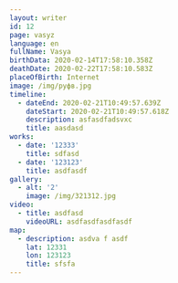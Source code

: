 ```yaml
---
layout: writer
id: 12
page: vasyz
language: en
fullName: Vasya
birthData: 2020-02-14T17:58:10.358Z
deathDate: 2020-02-22T17:58:10.583Z
placeOfBirth: Internet
image: /img/руфв.jpg
timeline:
  - dateEnd: 2020-02-21T10:49:57.639Z
    dateStart: 2020-02-21T10:49:57.618Z
    description: asfasdfadsvxc
    title: aasdasd
works:
  - date: '12333'
    title: sdfasd
  - date: '123123'
    title: asdfasdf
gallery:
  - alt: '2'
    image: /img/321312.jpg
video:
  - title: asdfasd
    videoURL: asdfasdfasdfasdf
map:
  - description: asdva f asdf
    lat: 12331
    lon: 123123
    title: sfsfa
---
```


